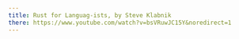 ```yaml
---
title: Rust for Languag-ists, by Steve Klabnik
there: https://www.youtube.com/watch?v=bsVRuwJC15Y&noredirect=1
---
```

